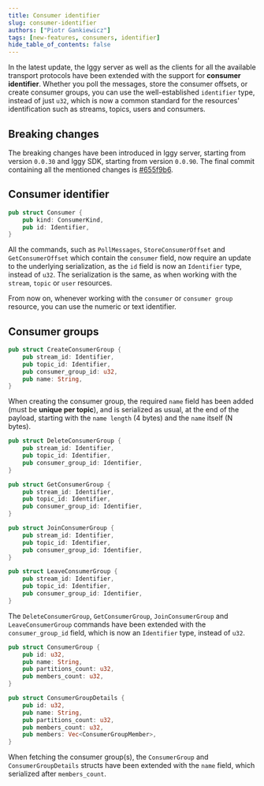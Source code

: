 ```yaml
---
title: Consumer identifier
slug: consumer-identifier
authors: ["Piotr Gankiewicz"]
tags: [new-features, consumers, identifier]
hide_table_of_contents: false
---
```


In the latest update, the Iggy server as well as the clients for all the available transport protocols have been extended with the support for **consumer identifier**. Whether you poll the messages, store the consumer offsets, or create consumer groups, you can use the well-established `identifier` type, instead of just `u32`, which is now a common standard for the resources' identification such as streams, topics, users and consumers.

<!--truncate-->

## Breaking changes

The breaking changes have been introduced in Iggy server, starting from version `0.0.30` and Iggy SDK, starting from version `0.0.90`. The final commit containing all the mentioned changes is [#655f9b6](https://github.com/iggy-rs/iggy/commit/655f9b6bccb0ae4148422f32475a9bedc09827d2).

## Consumer identifier

```rust
pub struct Consumer {
    pub kind: ConsumerKind,
    pub id: Identifier,
}
```

All the commands, such as `PollMessages`, `StoreConsumerOffset` and `GetConsumerOffset` which contain the `consumer` field, now require an update to the underlying serialization, as the `id` field is now an `Identifier` type, instead of `u32`. The serialization is the same, as when working with the `stream`, `topic` or `user` resources.

From now on, whenever working with the `consumer` or `consumer group` resource, you can use the numeric or text identifier.

## Consumer groups

```rust
pub struct CreateConsumerGroup {
    pub stream_id: Identifier,
    pub topic_id: Identifier,
    pub consumer_group_id: u32,
    pub name: String,
}
```

When creating the consumer group, the required `name` field has been added (must be **unique per topic**), and is serialized as usual, at the end of the payload, starting with the `name length` (4 bytes) and the `name` itself (N bytes).


```rust
pub struct DeleteConsumerGroup {
    pub stream_id: Identifier,
    pub topic_id: Identifier,
    pub consumer_group_id: Identifier,
}

pub struct GetConsumerGroup {
    pub stream_id: Identifier,
    pub topic_id: Identifier,
    pub consumer_group_id: Identifier,
}

pub struct JoinConsumerGroup {
    pub stream_id: Identifier,
    pub topic_id: Identifier,
    pub consumer_group_id: Identifier,
}

pub struct LeaveConsumerGroup {
    pub stream_id: Identifier,
    pub topic_id: Identifier,
    pub consumer_group_id: Identifier,
}
```

The `DeleteConsumerGroup`, `GetConsumerGroup`, `JoinConsumerGroup` and `LeaveConsumerGroup` commands have been extended with the `consumer_group_id` field, which is now an `Identifier` type, instead of `u32`.


```rust
pub struct ConsumerGroup {
    pub id: u32,
    pub name: String,
    pub partitions_count: u32,
    pub members_count: u32,
}

pub struct ConsumerGroupDetails {
    pub id: u32,
    pub name: String,
    pub partitions_count: u32,
    pub members_count: u32,
    pub members: Vec<ConsumerGroupMember>,
}
```

When fetching the consumer group(s), the `ConsumerGroup` and `ConsumerGroupDetails` structs have been extended with the `name` field, which serialized after `members_count`.